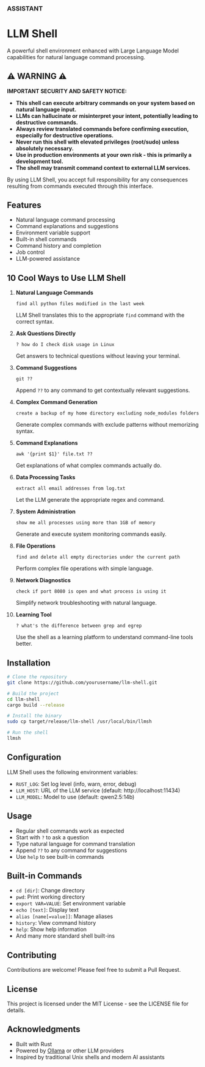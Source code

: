### ASSISTANT
# LLM Shell

A powerful shell environment enhanced with Large Language Model capabilities for natural language command processing.

## ⚠️ WARNING ⚠️

**IMPORTANT SECURITY AND SAFETY NOTICE:**

- **This shell can execute arbitrary commands on your system based on natural language input.**
- **LLMs can hallucinate or misinterpret your intent, potentially leading to destructive commands.**
- **Always review translated commands before confirming execution, especially for destructive operations.**
- **Never run this shell with elevated privileges (root/sudo) unless absolutely necessary.**
- **Use in production environments at your own risk - this is primarily a development tool.**
- **The shell may transmit command context to external LLM services.**

By using LLM Shell, you accept full responsibility for any consequences resulting from commands executed through this interface.

## Features

- Natural language command processing
- Command explanations and suggestions
- Environment variable support
- Built-in shell commands
- Command history and completion
- Job control
- LLM-powered assistance

## 10 Cool Ways to Use LLM Shell

1. **Natural Language Commands**
   ```
   find all python files modified in the last week
   ```
   LLM Shell translates this to the appropriate `find` command with the correct syntax.

2. **Ask Questions Directly**
   ```
   ? how do I check disk usage in Linux
   ```
   Get answers to technical questions without leaving your terminal.

3. **Command Suggestions**
   ```
   git ??
   ```
   Append `??` to any command to get contextually relevant suggestions.

4. **Complex Command Generation**
   ```
   create a backup of my home directory excluding node_modules folders
   ```
   Generate complex commands with exclude patterns without memorizing syntax.

5. **Command Explanations**
   ```
   awk '{print $1}' file.txt ??
   ```
   Get explanations of what complex commands actually do.

6. **Data Processing Tasks**
   ```
   extract all email addresses from log.txt
   ```
   Let the LLM generate the appropriate regex and command.

7. **System Administration**
   ```
   show me all processes using more than 1GB of memory
   ```
   Generate and execute system monitoring commands easily.

8. **File Operations**
   ```
   find and delete all empty directories under the current path
   ```
   Perform complex file operations with simple language.

9. **Network Diagnostics**
   ```
   check if port 8080 is open and what process is using it
   ```
   Simplify network troubleshooting with natural language.

10. **Learning Tool**
    ```
    ? what's the difference between grep and egrep
    ```
    Use the shell as a learning platform to understand command-line tools better.

## Installation

```bash
# Clone the repository
git clone https://github.com/yourusername/llm-shell.git

# Build the project
cd llm-shell
cargo build --release

# Install the binary
sudo cp target/release/llm-shell /usr/local/bin/llmsh

# Run the shell
llmsh
```

## Configuration

LLM Shell uses the following environment variables:

- `RUST_LOG`: Set log level (info, warn, error, debug)
- `LLM_HOST`: URL of the LLM service (default: http://localhost:11434)
- `LLM_MODEL`: Model to use (default: qwen2.5:14b)

## Usage

- Regular shell commands work as expected
- Start with `?` to ask a question
- Type natural language for command translation
- Append `??` to any command for suggestions
- Use `help` to see built-in commands

## Built-in Commands

- `cd [dir]`: Change directory
- `pwd`: Print working directory
- `export VAR=VALUE`: Set environment variable
- `echo [text]`: Display text
- `alias [name[=value]]`: Manage aliases
- `history`: View command history
- `help`: Show help information
- And many more standard shell built-ins

## Contributing

Contributions are welcome! Please feel free to submit a Pull Request.

## License

This project is licensed under the MIT License - see the LICENSE file for details.

## Acknowledgments

- Built with Rust
- Powered by [Ollama](https://ollama.ai/) or other LLM providers
- Inspired by traditional Unix shells and modern AI assistants
